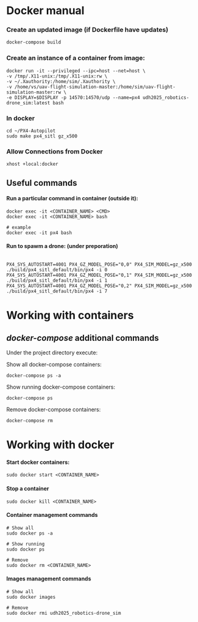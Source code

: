 # Docker manual

### Create an updated image (if Dockerfile have updates)

```bash
docker-compose build
```

### Create an instance of a container from image:
```
docker run -it --privileged --ipc=host --net=host \
-v /tmp/.X11-unix:/tmp/.X11-unix:rw \
-v ~/.Xauthority:/home/sim/.Xauthority \
-v /home/vs/uav-flight-simulation-master:/home/sim/uav-flight-simulation-master:rw \
-e DISPLAY=$DISPLAY -p 14570:14570/udp --name=px4 udh2025_robotics-drone_sim:latest bash
```

### In docker 

```
cd ~/PX4-Autopilot
sudo make px4_sitl gz_x500
```

### Allow Connections from Docker
```
xhost +local:docker
```

## Useful commands

#### Run a particular command in container (outside it):
```
docker exec -it <CONTAINER_NAME> <CMD>
docker exec -it <CONTAINER_NAME> bash

# example 
docker exec -it px4 bash
```

#### Run to spawm a drone: (under preporation)
```

PX4_SYS_AUTOSTART=4001 PX4_GZ_MODEL_POSE="0,0" PX4_SIM_MODEL=gz_x500 ./build/px4_sitl_default/bin/px4 -i 0
PX4_SYS_AUTOSTART=4001 PX4_GZ_MODEL_POSE="0,1" PX4_SIM_MODEL=gz_x500 ./build/px4_sitl_default/bin/px4 -i 1
PX4_SYS_AUTOSTART=4001 PX4_GZ_MODEL_POSE="0,2" PX4_SIM_MODEL=gz_x500 ./build/px4_sitl_default/bin/px4 -i 7

```

# Working with containers

## _docker-compose_ additional commands
Under the project directory execute:

Show all docker-compose containers:
```
docker-compose ps -a
```

Show running docker-compose containers:
```
docker-compose ps
```

Remove docker-compose containers:
```
docker-compose rm
```

# Working with docker

#### Start docker containers:
```
sudo docker start <CONTAINER_NAME>
```

#### Stop a container
```
sudo docker kill <CONTAINER_NAME>
```

#### Container management commands
```
# Show all
sudo docker ps -a

# Show running
sudo docker ps

# Remove
sudo docker rm <CONTAINER_NAME>
```

#### Images management commands
```
# Show all
sudo docker images

# Remove
sudo docker rmi udh2025_robotics-drone_sim
```